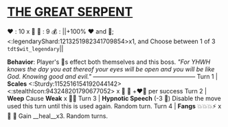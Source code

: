 # [__**THE GREAT SERPENT**__](<https://youtu.be/wlF0-Qs2xkI>)
❤️ : 10 x 👥
🔷 : 9
💰 : ||+100% ❤️ and 🔷; <:legendaryShard:1213251982341709854>x1, and Choose between 1 of 3 `tdt$wit_legendary`||

**Behavior**: Player's 🧪s effect both themselves and this boss.
*"For YHWH knows the day you eat thereof your eyes will be open and you will be like God. Knowing good and evil."*
—————————————————
Turn 1  | **Scales** <:Sturdy:1152516154192044142><:stealthIcon:943248201790677052> x 👥 🔀 +❤️🔷 per success
Turn 2 | **Weep** Cause __Weak__ x 👥🌀 
Turn 3 | **Hypnotic Speech** (-3 🔷) Disable the move used this turn until this is used again. Random turn.
Turn 4 | **Fangs** 💥💥💥⚡ x 👥 🔀 Gain __heal__x3. Random turns.
